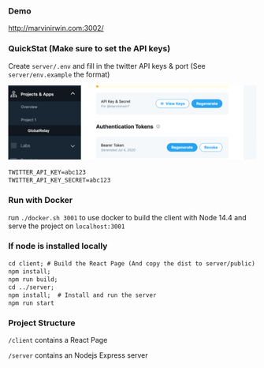 ### Demo

http://marvinirwin.com:3002/


### QuickStat (Make sure to set the API keys)

Create `server/.env` and fill in the twitter API keys & port (See `server/env.example` the format)

![Twitter Keys](/twitter-keys.png)

```
TWITTER_API_KEY=abc123
TWITTER_API_KEY_SECRET=abc123
```

### Run with Docker 

run `./docker.sh 3001` to use docker to build the client with Node 14.4 and serve the project on `localhost:3001`


### If node is installed locally
```
cd client; # Build the React Page (And copy the dist to server/public)
npm install; 
npm run build; 
cd ../server; 
npm install;  # Install and run the server
npm run start
```

### Project Structure
`/client` contains a React Page

`/server` contains an Nodejs Express server

